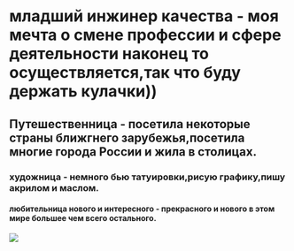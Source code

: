 # младший инжинер качества - моя мечта о смене профессии и сфере деятельности наконец то осуществляется,так что буду держать кулачки))


## Путешественница - посетила некоторые страны ближгнего зарубежья,посетила многие города России и жила в столицах.


### художница - немного бью татуировки,рисую графику,пишу акрилом и маслом.


#### любительница нового и интересного - прекрасного и нового в этом мире большее чем всего остального.






![](file:///C:/Users/Northern/Desktop/testo/photo_2023-04-05_17-11-19.png)
